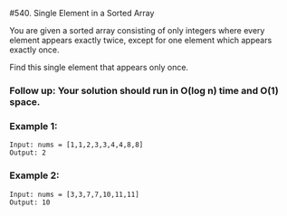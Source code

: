 #540. Single Element in a Sorted Array

You are given a sorted array consisting of only integers where every element appears exactly twice,
except for one element which appears exactly once. 

Find this single element that appears only once.

### Follow up: Your solution should run in O(log n) time and O(1) space.

### Example 1:

```
Input: nums = [1,1,2,3,3,4,4,8,8]
Output: 2
```
### Example 2:

```
Input: nums = [3,3,7,7,10,11,11]
Output: 10
```